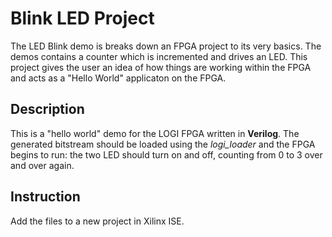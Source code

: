 # Blink LED Project

The LED Blink demo is breaks down an FPGA project to its very basics.  The demos contains a counter which is incremented and drives an LED.  This project gives the user an idea of how things are working within the FPGA and acts as a "Hello World" applicaton on the FPGA.

## Description

This is a "hello world" demo for the LOGI FPGA written in **Verilog**. The generated bitstream should be loaded using the *logi_loader* and the FPGA begins to run: the two LED should turn on and off, counting from 0 to 3 over and over again.

## Instruction

Add the files to a new project in Xilinx ISE.
